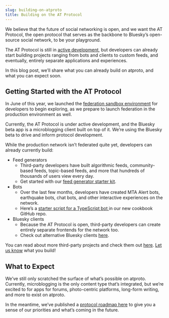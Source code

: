 ```yaml
---
slug: building-on-atproto
title: Building on the AT Protocol
---
```


We believe that the future of social networking is open, and we want the AT Protocol, the open protocol that serves as the backbone to Bluesky’s open-source social network, to be your playground. 

The AT Protocol is still in [active development](https://github.com/bluesky-social/atproto), but developers can already start building projects ranging from bots and clients to custom feeds, and eventually, entirely separate applications and experiences.

In this blog post, we’ll share what you can already build on atproto, and what you can expect soon.

## Getting Started with the AT Protocol

In June of this year, we launched the [federation sandbox environment](https://atproto.com/blog/federation-developer-sandbox) for developers to begin exploring, as we prepare to launch federation in the production environment as well.

Currently, the AT Protocol is under active development, and the Bluesky beta app is a microblogging client built on top of it. We’re using the Bluesky beta to drive and inform protocol development. 

While the production network isn’t federated quite yet, developers can already currently build:

* Feed generators
    * Third-party developers have built algorithmic feeds, community-based feeds, topic-based feeds, and more that hundreds of thousands of users view every day.
    * Get started with our [feed generator starter kit](https://github.com/bluesky-social/feed-generator). 
* Bots
    * Over the last few months, developers have created MTA Alert bots, earthquake bots, chat bots, and other interactive experiences on the network.
    * Here’s a [starter script for a TypeScript bot ](https://github.com/bluesky-social/cookbook/tree/main/ts-bot)in our new cookbook GitHub repo.
* Bluesky clients
    * Because the AT Protocol is open, third-party developers can create entirely separate frontends for the network too.
    * Check out alternative Bluesky clients [here](https://atproto.com/community/projects#clients).

You can read about more third-party projects and check them out [here](https://atproto.com/community/projects). [Let us know](https://atproto.com/community/projects#submit-your-project) what you build!

## What to Expect

We’ve still only scratched the surface of what’s possible on atproto. Currently, microblogging is the only content type that’s integrated, but we’re excited to for apps for forums, photo-centric platforms, long-form writing, and more to exist on atproto. 

In the meantime, we’ve published a [protocol roadmap here](https://docs.bsky.app/blog/2023-protocol-roadmap) to give you a sense of our priorities and what’s coming in the future.  
